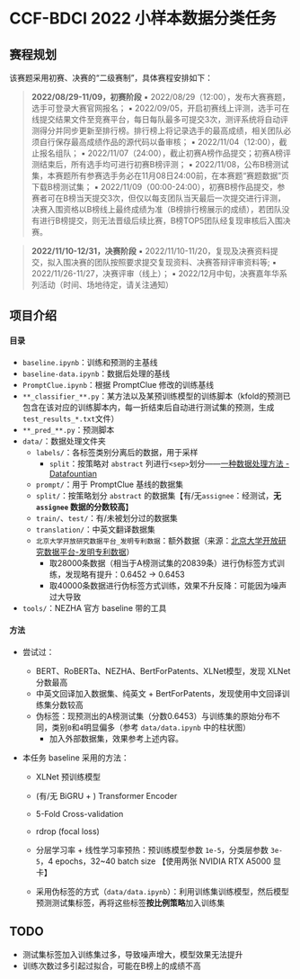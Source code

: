 # CCF-BDCI 2022 小样本数据分类任务

## 赛程规划

该赛题采用初赛、决赛的“二级赛制”，具体赛程安排如下：

> **2022/08/29-11/09，初赛阶段**
> ▪ 2022/08/29（12:00），发布大赛赛题，选手可登录大赛官网报名；
> ▪ 2022/09/05，开启初赛线上评测，选手可在线提交结果文件至竞赛平台，每日每队最多可提交3次，测评系统将自动评测得分并同步更新至排行榜。排行榜上将记录选手的最高成绩，相关团队必须自行保存最高成绩作品的源代码以备审核；
> ▪ 2022/11/04（12:00），截止报名组队；
> ▪ 2022/11/07（24:00），截止初赛A榜作品提交；初赛A榜评测结束后，所有选手均可进行初赛B榜评测；
> ▪ 2022/11/08，公布B榜测试集，本赛题所有参赛选手务必在11月08日24:00前，在本赛题“赛题数据”页下载B榜测试集；
> ▪ 2022/11/09（00:00-24:00），初赛B榜作品提交，参赛者可在B榜当天提交3次，但仅以每支团队当天最后一次提交进行评测，决赛入围资格以B榜线上最终成绩为准（B榜排行榜展示的成绩），若团队没有进行B榜提交，则无法晋级后续比赛，B榜TOP5团队经复现审核后入围决赛。

> **2022/11/10-12/31，决赛阶段**
> ▪ 2022/11/10-11/20，复现及决赛资料提交，拟入围决赛的团队按照要求提交复现资料、决赛答辩评审资料等;
> ▪ 2022/11/26-11/27，决赛评审（线上）；
> ▪ 2022/12月中旬，决赛嘉年华系列活动（时间、场地待定，请关注通知）

## 项目介绍

#### 目录

- `baseline.ipynb`：训练和预测的主基线
- `baseline-data.ipynb`：数据后处理的基线
- `PromptClue.ipynb`：根据 PromptClue 修改的训练基线
- `**_classifier_**.py`：某方法以及某预训练模型的训练脚本（kfold的预测已包含在该对应的训练脚本内，每一折结束后自动进行测试集的预测，生成 `test_results_*.txt`文件）
- `**_pred_**.py`：预测脚本
- `data/`：数据处理文件夹
  - `labels/`：各标签类别分离后的数据，用于采样
    - `split`：按策略对 `abstract` 列进行`<sep>`划分——[一种数据处理方法 - Datafountian](https://discussion.datafountain.cn/articles/detail/3622)
  - `prompt/`：用于 PromptClue 基线的数据集
  - `split/`：按策略划分 `abstract` 的数据集【有/无`assignee`：经测试，**无 `assignee` 数据的分数较高**】
  - `train/`、`test/`：有/未被划分过的数据集
  - `translation/`：中英文翻译数据集
  - `北京大学开放研究数据平台_发明专利数据`：额外数据（来源：[北京大学开放研究数据平台-发明专利数据](https://discussion.datafountain.cn/articles/detail/3601)）
    - 取28000条数据（相当于A榜测试集的20839条）进行伪标签方式训练，发现略有提升：0.6452 → 0.6453
    - 取40000条数据进行伪标签方式训练，效果不升反降：可能因为噪声过大导致
- `tools/`：NEZHA 官方 baseline 带的工具

#### 方法

- 尝试过：

  -  BERT、RoBERTa、NEZHA、BertForPatents、XLNet模型，发现 XLNet 分数最高
  - 中英文回译加入数据集、纯英文 + BertForPatents，发现使用中文回译训练集分数较高
  - 伪标签：现预测出的A榜测试集（分数0.6453）与训练集的原始分布不同，类别`0`和`4`明显偏多（参考 `data/data.ipynb` 中的柱状图）
    - 加入外部数据集，效果参考上述内容。

- 本任务 baseline 采用的方法： 

  - XLNet 预训练模型
  - (有/无 BiGRU + ) Transformer Encoder
  - 5-Fold Cross-validation
  - rdrop (focal loss) 
  - 分层学习率 + 线性学习率预热：预训练模型参数 `1e-5`，分类层参数 `3e-5`，4 epochs，32~40 batch size 【使用两张 NVIDIA RTX A5000 显卡】

  - 采用伪标签的方式（`data/data.ipynb`）：利用训练集训练模型，然后模型预测测试集标签，再将这些标签**按比例策略**加入训练集

## TODO

- 测试集标签加入训练集过多，导致噪声增大，模型效果无法提升
- 训练次数过多引起过拟合，可能在B榜上的成绩不高

